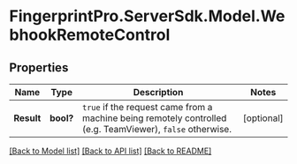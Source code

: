 # FingerprintPro.ServerSdk.Model.WebhookRemoteControl
## Properties

Name | Type | Description | Notes
------------ | ------------- | ------------- | -------------
**Result** | **bool?** | `true` if the request came from a machine being remotely controlled (e.g. TeamViewer), `false` otherwise.  | [optional] 

[[Back to Model list]](../README.md#documentation-for-models) [[Back to API list]](../README.md#documentation-for-api-endpoints) [[Back to README]](../README.md)

